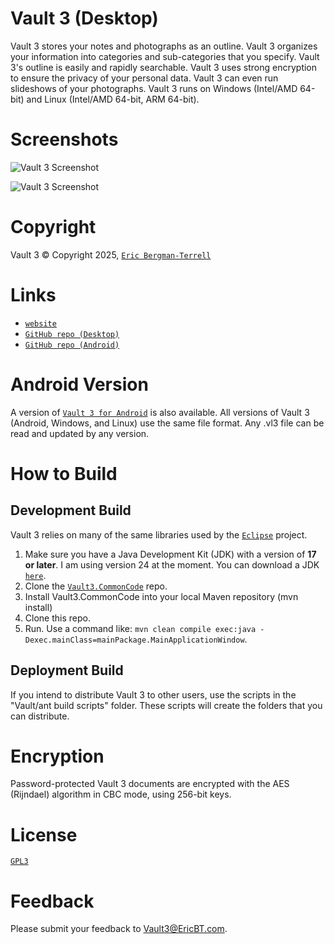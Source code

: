 # Vault 3 (Desktop)

Vault 3 stores your notes and photographs as an outline. Vault 3 organizes your information into 
categories and sub-categories that you specify. Vault 3's outline is easily and rapidly searchable. 
Vault 3 uses strong encryption to ensure the privacy of your personal data. Vault 3 can even run 
slideshows of your photographs. Vault 3 runs on Windows (Intel/AMD 64-bit) and 
Linux (Intel/AMD 64-bit, ARM 64-bit).

# Screenshots

![`Vault 3 Screenshot`](https://ericbt.com/images/Vault3/vault3.png "Vault 3 Screenshot")

![`Vault 3 Screenshot`](https://ericbt.com/images/Vault3/photos.jpg "Vault 3 Screenshot")

# Copyright

Vault 3 &#169; Copyright 2025, [`Eric Bergman-Terrell`](https://www.ericbt.com)

# Links

* [`website`](https://ericbt.com/vault3)
* [`GitHub repo (Desktop)`](https://github.com/EricTerrell/Vault3.Desktop)
* [`GitHub repo (Android)`](https://github.com/EricTerrell/Vault3.Android)

# Android Version

A version of [`Vault 3 for Android`](https://play.google.com/store/apps/details?id=com.ericbt.Vault3Paid) is also available. All versions of Vault 3 (Android, Windows, and Linux) use 
the same file format. Any .vl3 file can be read and updated by any version.

# How to Build

## Development Build

Vault 3 relies on many of the same libraries used by the [`Eclipse`](https://www.eclipse.org/) project.

1. Make sure you have a Java Development Kit (JDK) with a version of **17 or later**. I am using version 24 at the moment. You can download a JDK [`here`](https://www.oracle.com/java/technologies/downloads/).
2. Clone the [`Vault3.CommonCode`](https://github.com/EricTerrell/Vault3.CommonCode) repo.
3. Install Vault3.CommonCode into your local Maven repository (mvn install)
4. Clone this repo.
5. Run. Use a command like: `mvn clean compile exec:java -Dexec.mainClass=mainPackage.MainApplicationWindow`.

## Deployment Build

If you intend to distribute Vault 3 to other users, use the scripts in the "Vault/ant build scripts" folder. 
These scripts will create the folders that you can distribute.

# Encryption

Password-protected Vault 3 documents are encrypted with the AES (Rijndael) algorithm in CBC mode, using 256-bit keys.

# License

[`GPL3`](https://www.gnu.org/licenses/gpl-3.0.en.html)

# Feedback

Please submit your feedback to [Vault3@EricBT.com](mailto:Vault3@EricBT.com).